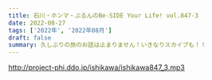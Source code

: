 ```yaml
---
title: 石川・ホンマ・ぶるんのBe-SIDE Your Life! vol.847-3
date: 2022-08-27
tags: ['2022年', '2022年08月']
draft: false
summary: 久しぶりの旅のお話は止まりません！いきなりスカイプも！！
---
```


http://project-phi.ddo.jp/ishikawa/ishikawa847_3.mp3
